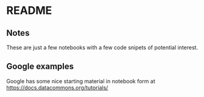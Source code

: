 # README

## Notes

These are just a few notebooks with a few code
snipets of potential interest.  

## Google examples

Google has some nice starting material in notebook form 
at https://docs.datacommons.org/tutorials/

